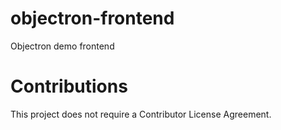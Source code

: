 # objectron-frontend

Objectron demo frontend

# Contributions

This project does not require a Contributor License Agreement.
